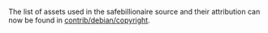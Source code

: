 The list of assets used in the safebillionaire source and their attribution can now be found in [contrib/debian/copyright](../contrib/debian/copyright).

